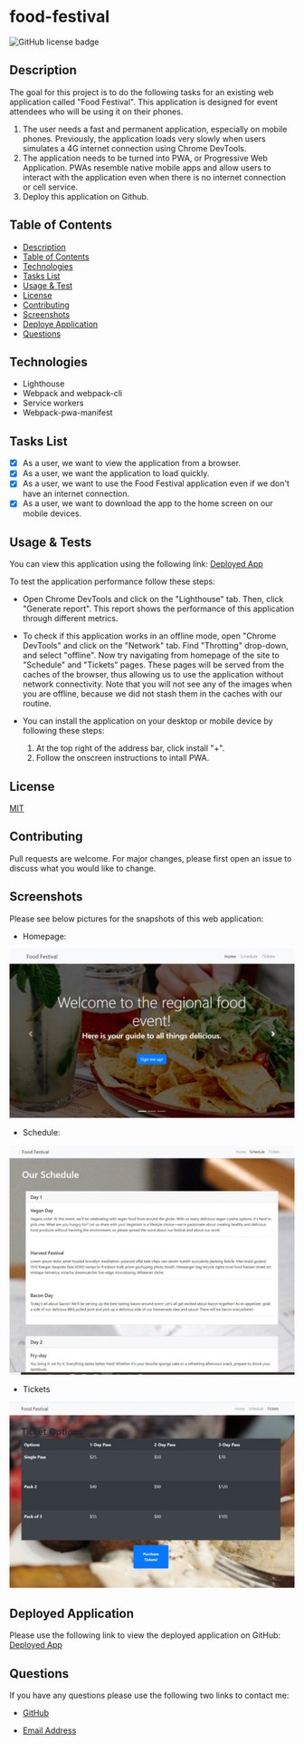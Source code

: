 # food-festival

![GitHub license badge](https://img.shields.io/badge/license-MIT-blue.svg)

## Description

The goal for this project is to do the following tasks for an existing web application called "Food Festival". This application is designed for event attendees who will be using it on their phones.

1. The user needs a fast and permanent application, especially on mobile phones. Previously, the application loads very slowly when users simulates a 4G internet connection using Chrome DevTools.
2. The application needs to be turned into PWA, or Progressive Web Application. PWAs resemble native mobile apps and allow users to interact with the application even when there is no internet connection or cell service.
3. Deploy this application on Github.


## Table of Contents

* [Description](#description)
* [Table of Contents](#table-of-contents)
* [Technologies](#technologies)
* [Tasks List](#tasks-list)
* [Usage & Test](#usage-&-tests)
* [License](#license)
* [Contributing](#contributing)
* [Screenshots](#screenshots)
* [Deploye Application](#deployed-application)
* [Questions](#questions)

## Technologies

* Lighthouse
* Webpack and webpack-cli
* Service workers
* Webpack-pwa-manifest

## Tasks List

- [x] As a user, we want to view the application from a browser.
- [x] As a user, we want the application to load quickly.
- [x] As a user, we want to use the Food Festival application even if we don't have an internet connection.
- [x] As a user, we want to download the app to the home screen on our mobile devices.

## Usage & Tests

You can view this application using the following link: [Deployed App](https://sshahram.github.io/food-festival/)

To test the application performance follow these steps:

* Open Chrome DevTools and click on the "Lighthouse" tab. Then, click "Generate report". This report shows the performance of this application through different metrics.

* To check if this application works in an offline mode, open "Chrome DevTools" and click on the "Network" tab. Find "Throtting" drop-down, and select "offline". Now try navigating from homepage of the site to "Schedule" and "Tickets" pages. These pages will be served from the caches of the browser, thus allowing us to use the application without network connectivity. Note that you will not see any of the images when you are offline, because we did not stash them in the caches with our routine.

* You can install the application on your desktop or mobile device by following these steps:
    1. At the top right of the address bar, click install "+".
    2. Follow the onscreen instructions to intall PWA.

## License

[MIT](https://choosealicense.com/licenses/mit/)

## Contributing

Pull requests are welcome. For major changes, please first open an issue to discuss what you would like to change.

## Screenshots

Please see below pictures for the snapshots of this web application:

* Homepage:

![alt=homepage](./assets/img/homepage.jpg)

* Schedule:

![alt=schedule](./assets/img/schedule.jpg)

* Tickets

![alt=tickets](./assets/img/tickets.jpg)


## Deployed Application

Please use the following link to view the deployed application on GitHub: [Deployed App](https://sshahram.github.io/food-festival/)

## Questions

If you have any questions please use the following two links to contact me:

* [GitHub](https://github.com/sshahram)

* [Email Address](mailto:shirin.shahram23@gmail.com)